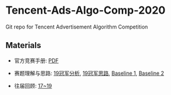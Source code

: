 # Tencent-Ads-Algo-Comp-2020

Git repo for Tencent Advertisement Algorithm Competition 

## Materials

* 官方竞赛手册: [PDF](https://algo-1256087447.cos.ap-nanjing.myqcloud.com/admin/20200509/7da104bd074309285ab56a6e52150ba3.pdf)

* 赛题理解与思路: [19冠军分析](https://zhuanlan.zhihu.com/p/141288029), [19冠军思路](https://zhuanlan.zhihu.com/p/143185271), [Baseline 1](https://zhuanlan.zhihu.com/p/141842643), [Baseline 2](https://zhuanlan.zhihu.com/p/139270681)

* 往届回顾: [17~19](https://zhuanlan.zhihu.com/p/116907937)
